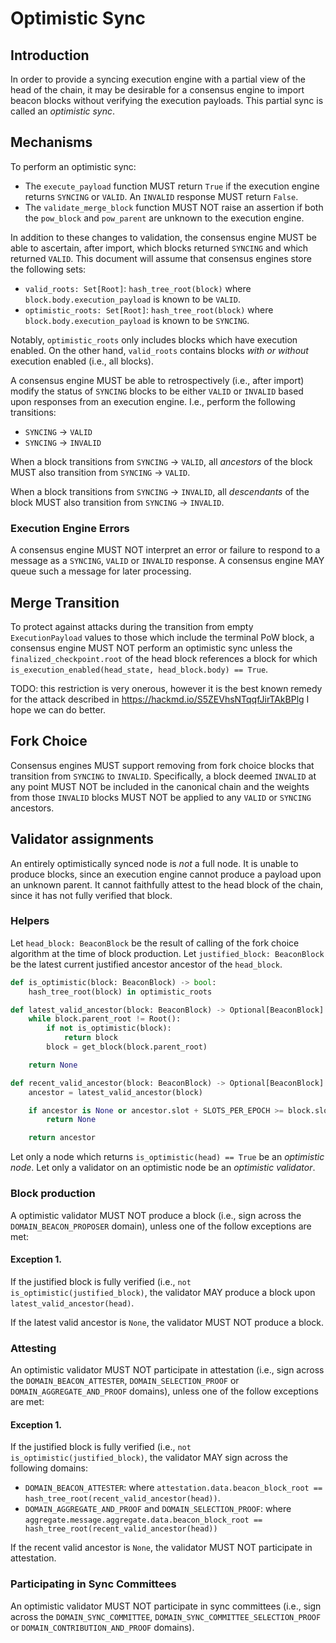 # Optimistic Sync

## Introduction

In order to provide a syncing execution engine with a partial view of the head
of the chain, it may be desirable for a consensus engine to import beacon
blocks without verifying the execution payloads. This partial sync is called an
*optimistic sync*.

## Mechanisms

To perform an optimistic sync:

- The `execute_payload` function MUST return `True` if the execution
	engine returns `SYNCING` or `VALID`. An `INVALID` response MUST return `False`.
- The `validate_merge_block` function MUST NOT raise an assertion if both the
	`pow_block` and `pow_parent` are unknown to the execution engine.

In addition to these changes to validation, the consensus engine MUST be able
to ascertain, after import, which blocks returned `SYNCING` and which returned
`VALID`. This document will assume that consensus engines store the following
sets:

- `valid_roots: Set[Root]`: `hash_tree_root(block)` where
	`block.body.execution_payload` is known to be `VALID`.
- `optimistic_roots: Set[Root]`: `hash_tree_root(block)` where
	`block.body.execution_payload` is known to be `SYNCING`.

Notably, `optimistic_roots` only includes blocks which have execution enabled.
On the other hand, `valid_roots` contains blocks *with or without* execution
enabled (i.e., all blocks).

A consensus engine MUST be able to retrospectively (i.e., after import) modify
the status of `SYNCING` blocks to be either `VALID` or `INVALID` based upon responses
from an execution engine. I.e., perform the following transitions:

- `SYNCING` -> `VALID`
- `SYNCING` -> `INVALID`

When a block transitions from `SYNCING` -> `VALID`, all *ancestors* of the block MUST
also transition from `SYNCING` -> `VALID`.

When a block transitions from `SYNCING` -> `INVALID`, all *descendants* of the
block MUST also transition from `SYNCING` -> `INVALID`.

### Execution Engine Errors

A consensus engine MUST NOT interpret an error or failure to respond to a
message as a `SYNCING`, `VALID` or `INVALID` response. A consensus engine MAY
queue such a message for later processing.

## Merge Transition

To protect against attacks during the transition from empty `ExecutionPayload`
values to those which include the terminal PoW block, a consensus engine MUST
NOT perform an optimistic sync unless the `finalized_checkpoint.root` of the head
block references a block for which
`is_execution_enabled(head_state, head_block.body) == True`.

TODO: this restriction is very onerous, however it is the best known remedy for
the attack described in https://hackmd.io/S5ZEVhsNTqqfJirTAkBPlg I hope we can
do better.

## Fork Choice

Consensus engines MUST support removing from fork choice blocks that transition
from `SYNCING` to `INVALID`. Specifically, a block deemed `INVALID` at any
point MUST NOT be included in the canonical chain and the weights from those
`INVALID` blocks MUST NOT be applied to any `VALID` or `SYNCING` ancestors.

## Validator assignments

An entirely optimistically synced node is *not* a full node. It is unable to
produce blocks, since an execution engine cannot produce a payload upon an
unknown parent. It cannot faithfully attest to the head block of the chain,
since it has not fully verified that block.

### Helpers

Let `head_block: BeaconBlock` be the result of calling of the fork choice
algorithm at the time of block production. Let `justified_block: BeaconBlock`
be the latest current justified ancestor ancestor of the `head_block`.

```python
def is_optimistic(block: BeaconBlock) -> bool:
	hash_tree_root(block) in optimistic_roots
```

```python
def latest_valid_ancestor(block: BeaconBlock) -> Optional[BeaconBlock]:
	while block.parent_root != Root():
		if not is_optimistic(block):
			return block
		block = get_block(block.parent_root)

	return None
```

```python
def recent_valid_ancestor(block: BeaconBlock) -> Optional[BeaconBlock]:
	ancestor = latest_valid_ancestor(block)

	if ancestor is None or ancestor.slot + SLOTS_PER_EPOCH >= block.slot:
		return None

	return ancestor
```

Let only a node which returns `is_optimistic(head) == True` be an *optimistic
node*. Let only a validator on an optimistic node be an *optimistic validator*.

### Block production

A optimistic validator MUST NOT produce a block (i.e., sign across the
`DOMAIN_BEACON_PROPOSER` domain), unless one of the follow exceptions are met:

#### Exception 1.

If the justified block is fully verified (i.e., `not
is_optimistic(justified_block)`, the validator MAY produce a block upon
`latest_valid_ancestor(head)`.

If the latest valid ancestor is `None`, the validator MUST NOT produce a block.

### Attesting

An optimistic validator MUST NOT participate in attestation (i.e., sign across the
`DOMAIN_BEACON_ATTESTER`, `DOMAIN_SELECTION_PROOF` or
`DOMAIN_AGGREGATE_AND_PROOF` domains), unless one of the follow exceptions are
met:

#### Exception 1.

If the justified block is fully verified (i.e., `not
is_optimistic(justified_block)`, the validator MAY sign across the following
domains:

- `DOMAIN_BEACON_ATTESTER`: where `attestation.data.beacon_block_root == hash_tree_root(recent_valid_ancestor(head))`.
- `DOMAIN_AGGREGATE_AND_PROOF` and `DOMAIN_SELECTION_PROOF`: where `aggregate.message.aggregate.data.beacon_block_root == hash_tree_root(recent_valid_ancestor(head))`

If the recent valid ancestor is `None`, the validator MUST NOT participate in
attestation.

### Participating in Sync Committees

An optimistic validator MUST NOT participate in sync committees (i.e., sign across the
`DOMAIN_SYNC_COMMITTEE`, `DOMAIN_SYNC_COMMITTEE_SELECTION_PROOF` or
`DOMAIN_CONTRIBUTION_AND_PROOF` domains).
